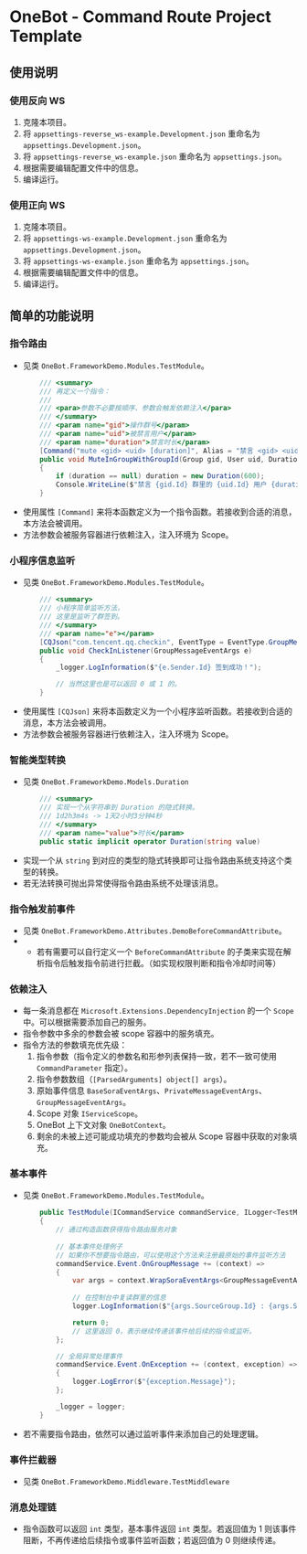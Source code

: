 # OneBot - Command Route Project Template

## 使用说明
### 使用反向 WS
1. 克隆本项目。
2. 将 `appsettings-reverse_ws-example.Development.json` 重命名为 `appsettings.Development.json`。
3. 将 `appsettings-reverse_ws-example.json` 重命名为 `appsettings.json`。
4. 根据需要编辑配置文件中的信息。
5. 编译运行。

### 使用正向 WS
1. 克隆本项目。
2. 将 `appsettings-ws-example.Development.json` 重命名为 `appsettings.Development.json`。
3. 将 `appsettings-ws-example.json` 重命名为 `appsettings.json`。
4. 根据需要编辑配置文件中的信息。
5. 编译运行。

## 简单的功能说明
### 指令路由
- 见类 `OneBot.FrameworkDemo.Modules.TestModule`。
    ```cs
        /// <summary>
        /// 再定义一个指令：
        ///
        /// <para>参数不必要按顺序、参数会触发依赖注入</para>
        /// </summary>
        /// <param name="gid">操作群号</param>
        /// <param name="uid">被禁言用户</param>
        /// <param name="duration">禁言时长</param>
        [Command("mute <gid> <uid> [duration]", Alias = "禁言 <gid> <uid> [duration], 口球 <gid> <uid> [duration],", EventType = EventType.GroupMessage | EventType.PrivateMessage)]
        public void MuteInGroupWithGroupId(Group gid, User uid, Duration duration)
        {
            if (duration == null) duration = new Duration(600);
            Console.WriteLine($"禁言 {gid.Id} 群里的 {uid.Id} 用户 {duration.Seconds} 秒。");
        }  
    ```
- 使用属性 `[Command]` 来将本函数定义为一个指令函数。若接收到合适的消息，本方法会被调用。
- 方法参数会被服务容器进行依赖注入，注入环境为 Scope。

### 小程序信息监听
- 见类 `OneBot.FrameworkDemo.Modules.TestModule`。
    ```cs
        /// <summary>
        /// 小程序简单监听方法，
        /// 这里是监听了群签到。
        /// </summary>
        /// <param name="e"></param>
        [CQJson("com.tencent.qq.checkin", EventType = EventType.GroupMessage)]
        public void CheckInListener(GroupMessageEventArgs e)
        {
            _logger.LogInformation($"{e.Sender.Id} 签到成功！");

            // 当然这里也是可以返回 0 或 1 的。
        }
    ```
- 使用属性 `[CQJson]` 来将本函数定义为一个小程序监听函数。若接收到合适的消息，本方法会被调用。
- 方法参数会被服务容器进行依赖注入，注入环境为 Scope。

### 智能类型转换
- 见类 `OneBot.FrameworkDemo.Models.Duration`
    ```cs
        /// <summary>
        /// 实现一个从字符串到 Duration 的隐式转换。
        /// 1d2h3m4s -> 1天2小时3分钟4秒
        /// </summary>
        /// <param name="value">时长</param>
        public static implicit operator Duration(string value)
    ```
- 实现一个从 `string` 到对应的类型的隐式转换即可让指令路由系统支持这个类型的转换。
- 若无法转换可抛出异常使得指令路由系统不处理该消息。

### 指令触发前事件
- 见类 `OneBot.FrameworkDemo.Attributes.DemoBeforeCommandAttribute`。
- - 若有需要可以自行定义一个 `BeforeCommandAttribute` 的子类来实现在解析指令后触发指令前进行拦截。（如实现权限判断和指令冷却时间等）

### 依赖注入
- 每一条消息都在 `Microsoft.Extensions.DependencyInjection` 的一个 `Scope` 中。可以根据需要添加自己的服务。
- 指令参数中多余的参数会被 scope 容器中的服务填充。
- 指令方法的参数填充优先级：
  1. 指令参数（指令定义的参数名和形参列表保持一致，若不一致可使用 `CommandParameter` 指定）。
  2. 指令参数数组（`[ParsedArguments] object[] args`）。
  3. 原始事件信息 `BaseSoraEventArgs`、`PrivateMessageEventArgs`、`GroupMessageEventArgs`。
  4. Scope 对象 `IServiceScope`。
  5. OneBot 上下文对象 `OneBotContext`。
  6. 剩余的未被上述可能成功填充的参数均会被从 Scope 容器中获取的对象填充。

### 基本事件
- 见类 `OneBot.FrameworkDemo.Modules.TestModule`。
    ```cs
        public TestModule(ICommandService commandService, ILogger<TestModule> logger)
        {
            // 通过构造函数获得指令路由服务对象
            
            // 基本事件处理例子
            // 如果你不想要指令路由，可以使用这个方法来注册最原始的事件监听方法
            commandService.Event.OnGroupMessage += (context) =>
            {
                var args = context.WrapSoraEventArgs<GroupMessageEventArgs>();
                
                // 在控制台中复读群里的信息
                logger.LogInformation($"{args.SourceGroup.Id} : {args.Sender.Id} : {args.Message.RawText}");

                return 0;
                // 这里返回 0，表示继续传递该事件给后续的指令或监听。
            };

            // 全局异常处理事件
            commandService.Event.OnException += (context, exception) =>
            {
                logger.LogError($"{exception.Message}");
            };

            _logger = logger;
        }
    ```
- 若不需要指令路由，依然可以通过监听事件来添加自己的处理逻辑。

### 事件拦截器
- 见类 `OneBot.FrameworkDemo.Middleware.TestMiddleware`

### 消息处理链
- 指令函数可以返回 `int` 类型，基本事件返回 `int` 类型。若返回值为 1 则该事件阻断，不再传递给后续指令或事件监听函数；若返回值为 0 则继续传递。